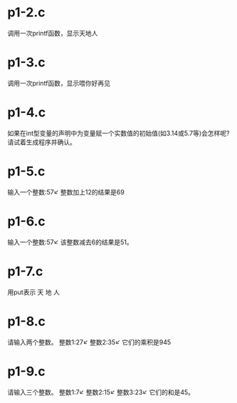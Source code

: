 # p1-2.c
调用一次printf函数，显示天地人

# p1-3.c
调用一次printf函数，显示喂你好再见

# p1-4.c
如果在int型变量的声明中为变量赋一个实数值的初始值(如3.14或5.7等)会怎样呢?请试着生成程序并确认。

# p1-5.c
输入一个整数:57↙
整数加上12的结果是69

# p1-6.c
输入一个整数:57↙
该整数减去6的结果是51。

# p1-7.c
用put表示
天
地
人

# p1-8.c
请输入两个整数。
整数1:27↙
整数2:35↙
它们的乘积是945

# p1-9.c
请输入三个整数。
整数1:7↙
整数2:15↙
整数3:23↙
它们的和是45。
